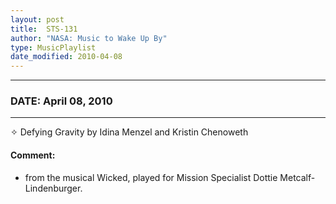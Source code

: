 ```yaml
---
layout: post
title:  STS-131
author: "NASA: Music to Wake Up By"
type: MusicPlaylist
date_modified: 2010-04-08
---
```


----
### DATE: April 08, 2010
----
✧ Defying Gravity by Idina Menzel and Kristin Chenoweth

#### Comment:
* from the musical Wicked, played for Mission Specialist Dottie Metcalf-Lindenburger.
